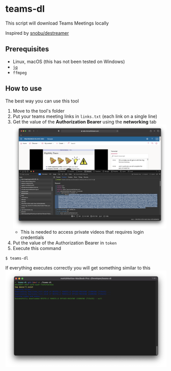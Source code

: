 # teams-dl
This script will download Teams Meetings locally

Inspired by [snobu/destreamer](https://github.com/snobu/destreamer)

## Prerequisites
- Linux, macOS (this has not been tested on Windows)
- [`jq`](https://github.com/stedolan/jq)
- `ffmpeg`

## How to use
The best way you can use this tool

1. Move to the tool's folder
2. Put your teams meeting links in `links.txt` (each link on a single line)
3. Get the value of the **Authorization Bearer** using the **networking** tab
    ![ticket](screenshots/token.png)
    - This is needed to access private videos that requires login credentials
4. Put the value of the Authorization Bearer in `token`
5. Execute this command

```sh
$ teams-dl
```

If everything executes correctly you will get something similar to this
![webex-dl](screenshots/teams-dl.png)
